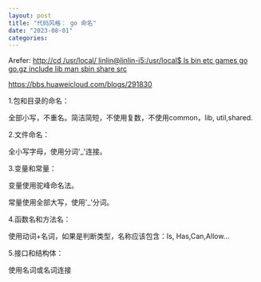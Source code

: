 ```yaml
---
layout: post
title: "代码风格： go 命名"
date: "2023-08-01"
categories: 
---
```

<p>Arefer: <a href="http://cd /usr/local/ linlin@linlin-i5:/usr/local$ ls bin  etc  games  go  go.gz  include  lib  man  sbin  share  src">http://cd /usr/local/ linlin@linlin-i5:/usr/local$ ls bin etc games go go.gz include lib man sbin share src</a></p>

<p><a href="https://bbs.huaweicloud.com/blogs/291830">https://bbs.huaweicloud.com/blogs/291830</a></p>

<p>1.包和目录的命名：</p>

<p>全部小写，不重名。简洁简短，不使用复数，不使用common，lib, util,shared.</p>

<p>2.文件命名：</p>

<p>全小写字母，使用分词&#39;_&#39;连接。</p>

<p>3.变量和常量：</p>

<p>变量使用驼峰命名法。</p>

<p>常量使用全部大写，使用&#39;_&#39;分词。</p>

<p>4.函数名和方法名：</p>

<p>使用动词+名词，如果是判断类型，名称应该包含：Is, Has,Can,Allow...</p>

<p>5.接口和结构体：</p>

<p>使用名词或名词连接</p>

<p>&nbsp;</p>


